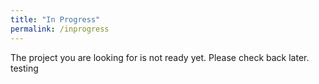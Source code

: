 ```yaml
---
title: "In Progress"
permalink: /inprogress
---
```


The project you are looking for is not ready yet. Please check back later.
testing
